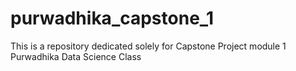 # purwadhika_capstone_1
This is a repository dedicated solely for Capstone Project module 1 Purwadhika Data Science Class
